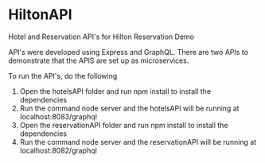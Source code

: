# HiltonAPI
Hotel and Reservation API's for Hilton Reservation Demo

API's were developed using Express and GraphQL.  There are two APIs to demonstrate that the APIS are set up as microservices. 

To run the API's, do the following
1.  Open the hotelsAPI folder and run npm install to install the dependencies
2.  Run the command node server and the hotelsAPI will be running at localhost:8083/graphql
1.  Open the reservationAPI folder and run npm install to install the dependencies
2.  Run the command node server and the reservationAPI will be running at localhost:8082/graphql
